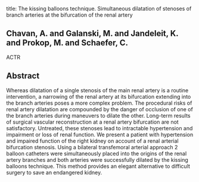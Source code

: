 title: The kissing balloons technique. Simultaneous dilatation of stenoses of branch arteries at the bifurcation of the renal artery

## Chavan, A. and Galanski, M. and Jandeleit, K. and Prokop, M. and Schaefer, C.
ACTR


## Abstract
Whereas dilatation of a single stenosis of the main renal artery is a routine intervention, a narrowing of the renal artery at its bifurcation extending into the branch arteries poses a more complex problem. The procedural risks of renal artery dilatation are compounded by the danger of occlusion of one of the branch arteries during maneuvers to dilate the other. Long-term results of surgical vascular reconstruction at a renal artery bifurcation are not satisfactory. Untreated, these stenoses lead to intractable hypertension and impairment or loss of renal function. We present a patient with hypertension and impaired function of the right kidney on account of a renal arterial bifurcation stenosis. Using a bilateral transfemoral arterial approach 2 balloon catheters were simultaneously placed into the origins of the renal artery branches and both arteries were successfully dilated by the kissing balloons technique. This method provides an elegant alternative to difficult surgery to save an endangered kidney.

